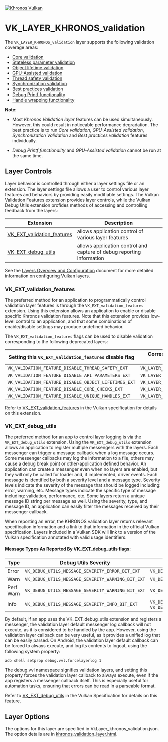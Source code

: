 <!-- markdownlint-disable MD041 -->
<!-- Copyright 2015-2022 LunarG, Inc. -->

[![Khronos Vulkan][1]][2]

[1]: https://vulkan.lunarg.com/img/Vulkan_100px_Dec16.png "https://www.khronos.org/vulkan/"
[2]: https://www.khronos.org/vulkan/

# VK\_LAYER\_KHRONOS\_validation

The `VK_LAYER_KHRONOS_validation` layer supports the following validation coverage areas:

- [Core validation](core_checks.md)
- [Stateless parameter validation](stateless_validation.md)
- [Object lifetime validation](object_lifetimes.md)
- [GPU-Assisted validation](gpu_validation.md)
- [Thread safety validation](thread_safety.md)
- [Synchronization validation](synchronization_usage.md)
- [Best practices validation](best_practices.md)
- [Debug Printf functionality](debug_printf.md)
- [Handle wrapping functionality](handle_wrapping.md)

**Note:**

* Most *Khronos Validation layer* features can be used simultaneously. However, this could result in noticeable performance degradation. The best practice is to run *Core validation*, *GPU-Assisted validation*, *Synchronization Validation* and *Best practices validation* features individually.

* *Debug Printf functionality* and *GPU-Assisted validation* cannot be run at the same time.

## Layer Controls
Layer behavior is controlled through either a layer settings file or an extension.
The layer settings file allows a user to control various layer features and behaviors by providing easily modifiable settings.
The Vulkan Validation Features extension provides layer controls, while the Vulkan Debug Utils extension profides methods of
accessing and controlling feedback from the layers:

| Extension                 | Description                       |
| ------------------------ | ---------------------------- |
|  [VK_EXT_validation_features](#validationfeatures)  | allows application control of various layer features      |
|  [VK_EXT_debug_utils](#debugutils)  | allows application control and capture of debug reporting information   |


See the [Layers Overview and Configuration](../LAYER_CONFIGURATION.md) document for more detailed information on configuring Vulkan layers.

### <a name="validationfeatures"></a>VK\_EXT\_validation\_features
The preferred method for an application to programmatically control validation layer features is through the `VK_EXT_validation_features` extension.
Using this extension allows an application to enable or disable specific Khronos validation features.
Note that this extension provides low-level control to an application, and that some combinations of enable/disable settings may produce undefined behavior.

The `VK_EXT_validation_features` flags can be used to disable validation corresponding to the following deprecated layers:

| Setting this `VK_EXT_validation_features` disable flag | Corresponds to not loading this deprecated layer |
| -------------------------------------------------------|--------------------------------------------------|
| `VK_VALIDATION_FEATURE_DISABLE_THREAD_SAFETY_EXT` | `VK_LAYER_GOOGLE_threading` |
| `VK_VALIDATION_FEATURE_DISABLE_API_PARAMETERS_EXT` | `VK_LAYER_LUNARG_parameter_validation` |
| `VK_VALIDATION_FEATURE_DISABLE_OBJECT_LIFETIMES_EXT` | `VK_LAYER_LUNARG_object_tracker` |
| `VK_VALIDATION_FEATURE_DISABLE_CORE_CHECKS_EXT` | `VK_LAYER_LUNARG_core_validation` |
| `VK_VALIDATION_FEATURE_DISABLE_UNIQUE_HANDLES_EXT` | `VK_LAYER_GOOGLE_unique_objects` |

Refer to [VK_EXT_validation_features](https://www.khronos.org/registry/vulkan/specs/1.3-extensions/html/vkspec.html#VK_EXT_validation_features)
in the Vulkan specification for details on this extension.

### <a name="debugutils"></a>VK\_EXT\_debug\_utils
The preferred method for an app to control layer logging is via the `VK_EXT_debug_utils` extension.
Using the `VK_EXT_debug_utils` extension allows an application to register multiple messengers with the layers.
Each messenger can trigger a message callback when a log message occurs.
Some messenger callbacks may log the information to a file, others may cause a debug break point or other-application defined behavior.
An application can create a messenger even when no layers are enabled, but they will only be called for loader and, if implemented, driver events.
Each message is identified by both a severity level and a message type.
Severity levels indicate the severity of the message that should be logged including: error, warning, etc.
Message types indicate the specific type of message including: validation, performance, etc.
Some layers return a unique message ID string per message as well.
Using the severity, type, and message ID, an application can easily filter the messages received by their messenger callback.

When reporting an error, the KHRONOS validation layer returns relevant specification information and a link to that information
in the official Vulkan specification. Layers included in a Vulkan SDK will link to a version of the Vulkan specification
annotated with valid usage identifiers.

#### Message Types As Reported By VK\_EXT\_debug\_utils flags:

| Type     |    Debug Utils Severity          |    Debug Utils Type          |
| ---------|----------------------------------|------------------------------|
| Error | `VK_DEBUG_UTILS_MESSAGE_SEVERITY_ERROR_BIT_EXT` | `VK_DEBUG_UTILS_MESSAGE_TYPE_VALIDATION_BIT_EXT` |
| Warn | `VK_DEBUG_UTILS_MESSAGE_SEVERITY_WARNING_BIT_EXT` | `VK_DEBUG_UTILS_MESSAGE_TYPE_VALIDATION_BIT_EXT` |
| Perf Warn | `VK_DEBUG_UTILS_MESSAGE_SEVERITY_WARNING_BIT_EXT` | `VK_DEBUG_UTILS_MESSAGE_TYPE_PERFORMANCE_BIT_EXT` |
| Info | `VK_DEBUG_UTILS_MESSAGE_SEVERITY_INFO_BIT_EXT` | `VK_DEBUG_UTILS_MESSAGE_TYPE_GENERAL_BIT_EXT` or `VK_DEBUG_UTILS_MESSAGE_TYPE_VALIDATION_BIT_EXT` |

By default, if an app uses the VK_EXT_debug_utils extension and registers a messenger, the validation layer default messenger log callback will not
execute, as it is considered to be handled by the app. However, using the validation layer callback can be very useful, as it provides a unified log
that can be easily parsed. On Android, the validation layer default callback can be forced to always execute, and log its contents to logcat, using
the following system property:

```bash
adb shell setprop debug.vvl.forcelayerlog 1
```

The debug.vvl namespace signifies validation layers, and setting this property forces the validation layer callback to always execute, even if the app registers
a messenger callback itself. This is especially useful for automation tasks, ensuring that errors can be read in a parseable format.

Refer to [VK_EXT_debug_utils](https://www.khronos.org/registry/vulkan/specs/1.3-extensions/html/vkspec.html#VK_EXT_debug_utils)
in the Vulkan Specification for details on this feature.

## Layer Options

The options for this layer are specified in VkLayer_khronos_validation.json. The option details are in [khronos_validation_layer.html](https://vulkan.lunarg.com/doc/sdk/latest/windows/khronos_validation_layer.html).



